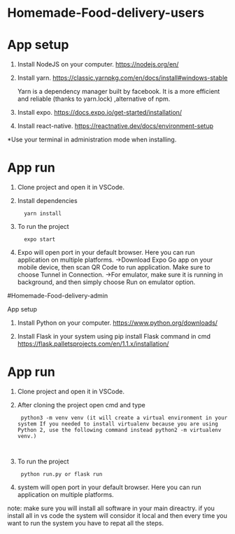 # Homemade-Food-delivery-users


# App setup

1. Install NodeJS on your computer.
	https://nodejs.org/en/

2. Install yarn.
	https://classic.yarnpkg.com/en/docs/install#windows-stable	
	
	Yarn is a dependency manager built by facebook.
	It is a more efficient and reliable (thanks to yarn.lock) ,alternative of npm.

3. Install expo.
	https://docs.expo.io/get-started/installation/

4. Install react-native.
	https://reactnative.dev/docs/environment-setup

*Use your terminal in administration mode when installing.



# App run

1. Clone project and open it in VSCode.

2. Install dependencies
    ```
      yarn install
    ```
3. To run the project
    ```
      expo start
    ```
3. Expo will open port in your default browser. Here you can run application on multiple platforms.
	->Download Expo Go app on your mobile device, then scan QR Code to run application. Make sure to choose Tunnel in Connection.
	->For emulator, make sure it is running in background, and then simply choose Run on emulator option.
	
	

#Homemade-Food-delivery-admin


App setup

1. Install Python on your computer.
 https://www.python.org/downloads/
	
2. Install Flask in your system using pip install Flask command in cmd
	https://flask.palletsprojects.com/en/1.1.x/installation/
	




# App run

1. Clone project and open it in VSCode.

2. After cloning the project open cmd and type
    ```
     python3 -m venv venv (it will create a virtual environment in your system If you needed to install virtualenv because you are using Python 2, use the following command instead python2 -m virtualenv venv.)
     
     
    ```
3. To run the project
    ```
     python run.py or flask run
    ```
3. system will open port in your default browser. Here you can run application on multiple platforms.


note: make sure you will install all software in your main direactry. if you install all in vs code the system will considor it local and then every time you want to run the system you have to repat all the steps.

